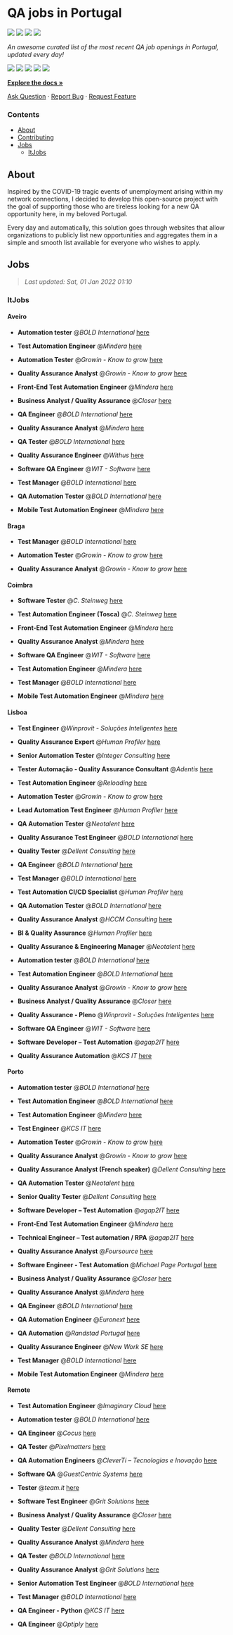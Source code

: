 QA jobs in Portugal
========================

![](https://img.shields.io/static/v1?label=%F0%9F%8C%9F&message=If%20Useful&color=BC4E99)
[![](https://img.shields.io/github/stars/sergiomartins8/qa-jobs-in-portugal)](https://github.com/sergiomartins8/qa-jobs-in-portugal/stargazers)
[![](https://img.shields.io/github/forks/sergiomartins8/qa-jobs-in-portugal)](https://github.com/sergiomartins8/qa-jobs-in-portugal/network/members)
[![](https://img.shields.io/badge/-sergiomartins8-blue?logo=Linkedin&logoColor=white)](https://www.linkedin.com/in/sergiomartins8/)

_An awesome curated list of the most recent QA job openings in Portugal, updated every day!_

[![](https://img.shields.io/github/v/release/sergiomartins8/qa-jobs-in-portugal)](https://github.com/sergiomartins8/qa-jobs-in-portugal/releases)
[![](https://github.com/sergiomartins8/qa-jobs-in-portugal/workflows/release/badge.svg)](https://github.com/sergiomartins8/qa-jobs-in-portugal/actions?query=workflow%3Arelease)
[![](https://img.shields.io/github/issues/sergiomartins8/qa-jobs-in-portugal)](https://github.com/sergiomartins8/qa-jobs-in-portugal/issues)
[![](https://img.shields.io/github/contributors/sergiomartins8/qa-jobs-in-portugal)](https://github.com/sergiomartins8/qa-jobs-in-portugal/graphs/contributors)
[![](https://img.shields.io/github/license/sergiomartins8/qa-jobs-in-portugal)](https://github.com/sergiomartins8/qa-jobs-in-portugal/blob/master/LICENSE)

**[Explore the docs »](https://github.com/sergiomartins8/qa-jobs-in-portugal/blob/master/docs/DOCUMENTATION.md)**

[Ask Question](https://github.com/sergiomartins8/qa-jobs-in-portugal/issues) 
·
[Report Bug](https://github.com/sergiomartins8/qa-jobs-in-portugal/issues)
·
[Request Feature](https://github.com/sergiomartins8/qa-jobs-in-portugal/issues)

### Contents
* [About](#about)
* [Contributing](https://github.com/sergiomartins8/qa-jobs-in-portugal/blob/master/docs/CONTRIBUTING.md)
* [Jobs](#jobs)
  * [ItJobs](#itjobs)

## About
Inspired by the COVID-19 tragic events of unemployment arising within my network connections, I decided to develop this open-source project with the goal of supporting those who are tireless looking for a new QA opportunity here, in my beloved Portugal.

Every day and automatically, this solution goes through websites that allow organizations to publicly list new opportunities and aggregates them in a simple and smooth list available for everyone who wishes to apply.

Jobs
---------

> _Last updated: Sat, 01 Jan 2022 01:10_

### ItJobs

#### Aveiro

- **Automation tester** @_BOLD International_ [here](https://www.itjobs.pt/oferta/416146/automation-tester)


- **Test Automation Engineer** @_Mindera_ [here](https://www.itjobs.pt/oferta/414758/test-automation-engineer)


- **Automation Tester** @_Growin - Know to grow_ [here](https://www.itjobs.pt/oferta/414887/automation-tester)


- **Quality Assurance Analyst** @_Growin - Know to grow_ [here](https://www.itjobs.pt/oferta/416962/quality-assurance-analyst)


- **Front-End Test Automation Engineer** @_Mindera_ [here](https://www.itjobs.pt/oferta/414760/front-end-test-automation-engineer)


- **Business Analyst / Quality Assurance** @_Closer_ [here](https://www.itjobs.pt/oferta/415148/business-analyst-quality-assurance)


- **QA Engineer** @_BOLD International_ [here](https://www.itjobs.pt/oferta/416139/qa-engineer)


- **Quality Assurance Analyst** @_Mindera_ [here](https://www.itjobs.pt/oferta/415130/quality-assurance-analyst)


- **QA Tester** @_BOLD International_ [here](https://www.itjobs.pt/oferta/415753/qa-tester)


- **Quality Assurance Engineer** @_Withus_ [here](https://www.itjobs.pt/oferta/414255/quality-assurance-engineer)


- **Software QA Engineer** @_WIT - Software_ [here](https://www.itjobs.pt/oferta/416763/software-qa-engineer)


- **Test Manager** @_BOLD International_ [here](https://www.itjobs.pt/oferta/415985/test-manager)


- **QA Automation Tester** @_BOLD International_ [here](https://www.itjobs.pt/oferta/416147/qa-automation-tester)


- **Mobile Test Automation Engineer** @_Mindera_ [here](https://www.itjobs.pt/oferta/414757/mobile-test-automation-engineer)

#### Braga

- **Test Manager** @_BOLD International_ [here](https://www.itjobs.pt/oferta/415985/test-manager)


- **Automation Tester** @_Growin - Know to grow_ [here](https://www.itjobs.pt/oferta/414887/automation-tester)


- **Quality Assurance Analyst** @_Growin - Know to grow_ [here](https://www.itjobs.pt/oferta/416962/quality-assurance-analyst)

#### Coimbra

- **Software Tester** @_C. Steinweg_ [here](https://www.itjobs.pt/oferta/414039/software-tester)


- **Test Automation Engineer (Tosca)** @_C. Steinweg_ [here](https://www.itjobs.pt/oferta/414052/test-automation-engineer-tosca)


- **Front-End Test Automation Engineer** @_Mindera_ [here](https://www.itjobs.pt/oferta/414760/front-end-test-automation-engineer)


- **Quality Assurance Analyst** @_Mindera_ [here](https://www.itjobs.pt/oferta/415130/quality-assurance-analyst)


- **Software QA Engineer** @_WIT - Software_ [here](https://www.itjobs.pt/oferta/416763/software-qa-engineer)


- **Test Automation Engineer** @_Mindera_ [here](https://www.itjobs.pt/oferta/414758/test-automation-engineer)


- **Test Manager** @_BOLD International_ [here](https://www.itjobs.pt/oferta/415985/test-manager)


- **Mobile Test Automation Engineer** @_Mindera_ [here](https://www.itjobs.pt/oferta/414757/mobile-test-automation-engineer)

#### Lisboa

- **Test Engineer** @_Winprovit - Soluções Inteligentes_ [here](https://www.itjobs.pt/oferta/416361/test-engineer)


- **Quality Assurance Expert** @_Human Profiler_ [here](https://www.itjobs.pt/oferta/415542/quality-assurance-expert)


- **Senior Automation Tester** @_Integer Consulting_ [here](https://www.itjobs.pt/oferta/414728/senior-automation-tester)


- **Tester Automação - Quality Assurance Consultant** @_Adentis_ [here](https://www.itjobs.pt/oferta/416922/tester-automacao-quality-assurance-consultant)


- **Test Automation Engineer** @_Reloading_ [here](https://www.itjobs.pt/oferta/416968/test-automation-engineer)


- **Automation Tester** @_Growin - Know to grow_ [here](https://www.itjobs.pt/oferta/414887/automation-tester)


- **Lead Automation Test Engineer** @_Human Profiler_ [here](https://www.itjobs.pt/oferta/414194/lead-automation-test-engineer)


- **QA Automation Tester** @_Neotalent_ [here](https://www.itjobs.pt/oferta/416093/qa-automation-tester)


- **Quality Assurance Test Engineer** @_BOLD International_ [here](https://www.itjobs.pt/oferta/415514/quality-assurance-test-engineer)


- **Quality Tester** @_Dellent Consulting_ [here](https://www.itjobs.pt/oferta/414036/quality-tester)


- **QA Engineer** @_BOLD International_ [here](https://www.itjobs.pt/oferta/416139/qa-engineer)


- **Test Manager** @_BOLD International_ [here](https://www.itjobs.pt/oferta/415985/test-manager)


- **Test Automation CI/CD Specialist** @_Human Profiler_ [here](https://www.itjobs.pt/oferta/415541/test-automation-ci-cd-specialist)


- **QA Automation Tester** @_BOLD International_ [here](https://www.itjobs.pt/oferta/416147/qa-automation-tester)


- **Quality Assurance Analyst** @_HCCM Consulting_ [here](https://www.itjobs.pt/oferta/416568/quality-assurance-analyst)


- **BI & Quality Assurance** @_Human Profiler_ [here](https://www.itjobs.pt/oferta/415026/bi-quality-assurance)


- **Quality Assurance & Engineering Manager** @_Neotalent_ [here](https://www.itjobs.pt/oferta/415060/quality-assurance-engineering-manager)


- **Automation tester** @_BOLD International_ [here](https://www.itjobs.pt/oferta/416146/automation-tester)


- **Test Automation Engineer** @_BOLD International_ [here](https://www.itjobs.pt/oferta/413884/test-automation-engineer)


- **Quality Assurance Analyst** @_Growin - Know to grow_ [here](https://www.itjobs.pt/oferta/416962/quality-assurance-analyst)


- **Business Analyst / Quality Assurance** @_Closer_ [here](https://www.itjobs.pt/oferta/415148/business-analyst-quality-assurance)


- **Quality Assurance - Pleno** @_Winprovit - Soluções Inteligentes_ [here](https://www.itjobs.pt/oferta/415289/quality-assurance-pleno)


- **Software QA Engineer** @_WIT - Software_ [here](https://www.itjobs.pt/oferta/416763/software-qa-engineer)


- **Software Developer – Test Automation** @_agap2IT_ [here](https://www.itjobs.pt/oferta/414571/software-developer-test-automation-portugal)


- **Quality Assurance Automation** @_KCS IT_ [here](https://www.itjobs.pt/oferta/416388/quality-assurance-automation)

#### Porto

- **Automation tester** @_BOLD International_ [here](https://www.itjobs.pt/oferta/416146/automation-tester)


- **Test Automation Engineer** @_BOLD International_ [here](https://www.itjobs.pt/oferta/413884/test-automation-engineer)


- **Test Automation Engineer** @_Mindera_ [here](https://www.itjobs.pt/oferta/414758/test-automation-engineer)


- **Test Engineer** @_KCS IT_ [here](https://www.itjobs.pt/oferta/414782/test-engineer)


- **Automation Tester** @_Growin - Know to grow_ [here](https://www.itjobs.pt/oferta/414887/automation-tester)


- **Quality Assurance Analyst** @_Growin - Know to grow_ [here](https://www.itjobs.pt/oferta/416962/quality-assurance-analyst)


- **Quality Assurance Analyst (French speaker)** @_Dellent Consulting_ [here](https://www.itjobs.pt/oferta/416594/quality-assurance-analyst-french-speaker)


- **QA Automation Tester** @_Neotalent_ [here](https://www.itjobs.pt/oferta/416093/qa-automation-tester)


- **Senior Quality Tester** @_Dellent Consulting_ [here](https://www.itjobs.pt/oferta/414643/senior-quality-tester)


- **Software Developer – Test Automation** @_agap2IT_ [here](https://www.itjobs.pt/oferta/415678/software-developer-test-automation)


- **Front-End Test Automation Engineer** @_Mindera_ [here](https://www.itjobs.pt/oferta/414760/front-end-test-automation-engineer)


- **Technical Engineer – Test automation / RPA** @_agap2IT_ [here](https://www.itjobs.pt/oferta/415915/technical-engineer-test-automation-rpa)


- **Quality Assurance Analyst** @_Foursource_ [here](https://www.itjobs.pt/oferta/416223/quality-assurance-analyst)


- **Software Engineer - Test Automation** @_Michael Page Portugal_ [here](https://www.itjobs.pt/oferta/414957/software-engineer-test-automation-m-f)


- **Business Analyst / Quality Assurance** @_Closer_ [here](https://www.itjobs.pt/oferta/415148/business-analyst-quality-assurance)


- **Quality Assurance Analyst** @_Mindera_ [here](https://www.itjobs.pt/oferta/415130/quality-assurance-analyst)


- **QA Engineer** @_BOLD International_ [here](https://www.itjobs.pt/oferta/416139/qa-engineer)


- **QA Automation Engineer** @_Euronext_ [here](https://www.itjobs.pt/oferta/415946/qa-automation-engineer)


- **QA Automation** @_Randstad Portugal_ [here](https://www.itjobs.pt/oferta/415633/qa-automation)


- **Quality Assurance Engineer** @_New Work SE_ [here](https://www.itjobs.pt/oferta/415560/quality-assurance-engineer)


- **Test Manager** @_BOLD International_ [here](https://www.itjobs.pt/oferta/415985/test-manager)


- **Mobile Test Automation Engineer** @_Mindera_ [here](https://www.itjobs.pt/oferta/414757/mobile-test-automation-engineer)

#### Remote

- **Test Automation Engineer** @_Imaginary Cloud_ [here](https://www.itjobs.pt/oferta/415359/test-automation-engineer)


- **Automation tester** @_BOLD International_ [here](https://www.itjobs.pt/oferta/416146/automation-tester)


- **QA Engineer** @_Cocus_ [here](https://www.itjobs.pt/oferta/415413/qa-engineer)


- **QA Tester** @_Pixelmatters_ [here](https://www.itjobs.pt/oferta/414974/qa-tester)


- **QA Automation Engineers** @_CleverTi – Tecnologias e Inovação_ [here](https://www.itjobs.pt/oferta/414911/qa-automation-engineers)


- **Software QA** @_GuestCentric Systems_ [here](https://www.itjobs.pt/oferta/415613/software-qa)


- **Tester** @_team.it_ [here](https://www.itjobs.pt/oferta/417080/tester)


- **Software Test Engineer** @_Grit Solutions_ [here](https://www.itjobs.pt/oferta/414333/software-test-engineer)


- **Business Analyst / Quality Assurance** @_Closer_ [here](https://www.itjobs.pt/oferta/415148/business-analyst-quality-assurance)


- **Quality Tester** @_Dellent Consulting_ [here](https://www.itjobs.pt/oferta/414036/quality-tester)


- **Quality Assurance Analyst** @_Mindera_ [here](https://www.itjobs.pt/oferta/415130/quality-assurance-analyst)


- **QA Tester** @_BOLD International_ [here](https://www.itjobs.pt/oferta/415753/qa-tester)


- **Quality Assurance Analyst** @_Grit Solutions_ [here](https://www.itjobs.pt/oferta/414460/quality-assurance-analyst)


- **Senior Automation Test Engineer** @_BOLD International_ [here](https://www.itjobs.pt/oferta/415453/automation-test-engineer)


- **Test Manager** @_BOLD International_ [here](https://www.itjobs.pt/oferta/415985/test-manager)


- **QA Engineer - Python** @_KCS IT_ [here](https://www.itjobs.pt/oferta/415012/qa-engineer-python)


- **QA Engineer** @_Optiply_ [here](https://www.itjobs.pt/oferta/413881/qa-engineer)

